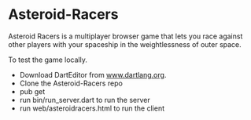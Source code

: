 Asteroid-Racers
===============

Asteroid Racers is a multiplayer browser game that lets you race against other players with your spaceship in the weightlessness of outer space.

To test the game locally.
- Download DartEditor from www.dartlang.org.
- Clone the Asteroid-Racers repo
- pub get
- run bin/run_server.dart to run the server
- run web/asteroidracers.html to run the client
